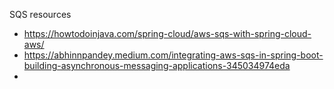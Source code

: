 SQS resources

- https://howtodoinjava.com/spring-cloud/aws-sqs-with-spring-cloud-aws/
- https://abhinnpandey.medium.com/integrating-aws-sqs-in-spring-boot-building-asynchronous-messaging-applications-345034974eda
- 
